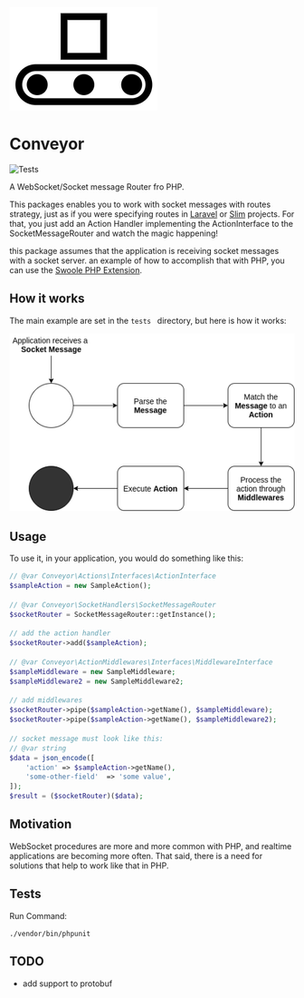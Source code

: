 ![Conveyor](./imgs/logo.png)

# Conveyor

![Tests](https://github.com/WordsTree/conveyor/workflows/Tests/badge.svg)



A WebSocket/Socket message Router fro PHP.

This packages enables you to work with socket messages with routes strategy, just as if you were specifying routes in [Laravel](https://laravel.com/) or [Slim](https://www.slimframework.com/) projects. For that, you just add an Action Handler implementing the ActionInterface to the SocketMessageRouter and watch the magic happening!

this package assumes that the application is receiving socket messages with a socket server. an example of how to accomplish that with PHP, you can use the [Swoole PHP Extension](https://www.swoole.co.uk/).



## How it works



The main example are set in the `tests ` directory, but here is how it works:



![Conveyor Process](./imgs/conveyor-process.png)



## Usage



To use it, in your application, you would do something like this:

```php
// @var Conveyor\Actions\Interfaces\ActionInterface
$sampleAction = new SampleAction();

// @var Conveyor\SocketHandlers\SocketMessageRouter
$socketRouter = SocketMessageRouter::getInstance();

// add the action handler
$socketRouter->add($sampleAction);

// @var Conveyor\ActionMiddlewares\Interfaces\MiddlewareInterface
$sampleMiddleware = new SampleMiddleware;
$sampleMiddleware2 = new SampleMiddleware2;

// add middlewares
$socketRouter->pipe($sampleAction->getName(), $sampleMiddleware);
$socketRouter->pipe($sampleAction->getName(), $sampleMiddleware2);

// socket message must look like this:
// @var string
$data = json_encode([
    'action' => $sampleAction->getName(),
    'some-other-field'  => 'some value',
]);
$result = ($socketRouter)($data);
```



## Motivation



WebSocket procedures are more and more common with PHP, and realtime applications are becoming more often. That said, there is a need for solutions that help to work like that in PHP.



## Tests

Run Command:

```shell
./vendor/bin/phpunit
```



## TODO

- add support to protobuf